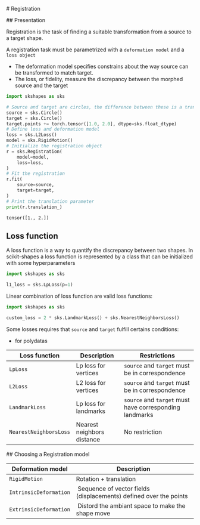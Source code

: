 # Registration

## Presentation

Registration is the task of finding a suitable transformation from a source to a target shape.

A registration task must be parametrized with a `deformation model` and a `loss object`

- The deformation model specifies constrains about the way source can be transformed to match target.
- The loss, or fidelity, measure the discrepancy between the morphed source and the target

```python
import skshapes as sks

# Source and target are circles, the difference between these is a translation
source = sks.Circle()
target = sks.Circle()
target.points += torch.tensor([1.0, 2.0], dtype=sks.float_dtype)
# Define loss and deformation model
loss = sks.L2Loss()
model = sks.RigidMotion()
# Initialize the registration object
r = sks.Registration(
    model=model,
    loss=loss,
)
# Fit the registration
r.fit(
    source=source,
    target=target,
)
# Print the translation parameter
print(r.translation_)
```
```
tensor([1., 2.])
```

## Loss function

A loss function is a way to quantify the discrepancy between two shapes. In scikit-shapes a loss function is represented by a class that can be initialized with some hyperparameters
```python
import skshapes as sks

l1_loss = sks.LpLoss(p=1)
```
Linear combination of loss function are valid loss functions:
```python
import skshapes as sks

custom_loss = 2 * sks.LandmarkLoss() + sks.NearestNeighborsLoss()
```
Some losses requires that `source` and `target` fulfill certains conditions:

- for polydatas

| Loss function          | Description                          | Restrictions                                            |
| ---------------------- | ------------------------------------ | ------------------------------------------------------- |
| `LpLoss`               | Lp loss for vertices                 | `source` and `target` must be in correspondence         |
| `L2Loss`               | L2 loss for vertices                 | `source` and `target` must be in correspondence         |
| `LandmarkLoss`         | Lp loss for landmarks                | `source` and `target` must have corresponding landmarks |
| `NearestNeighborsLoss` | Nearest neighbors distance           | No restriction                                          |



## Choosing a Registration model

| Deformation model      | Description
| ---------------------- | -------------------------------------------------------------------- |
| `RigidMotion`          | Rotation + translation                                               |
| `IntrinsicDeformation` | Sequence of vector fields (displacements) defined over the points    |
| `ExtrinsicDeformation` | Distord the ambiant space to make the shape move                     |
